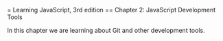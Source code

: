 = Learning JavaScript, 3rd edition
== Chapter 2: JavaScript Development Tools

In this chapter we are learning about Git and other development tools.